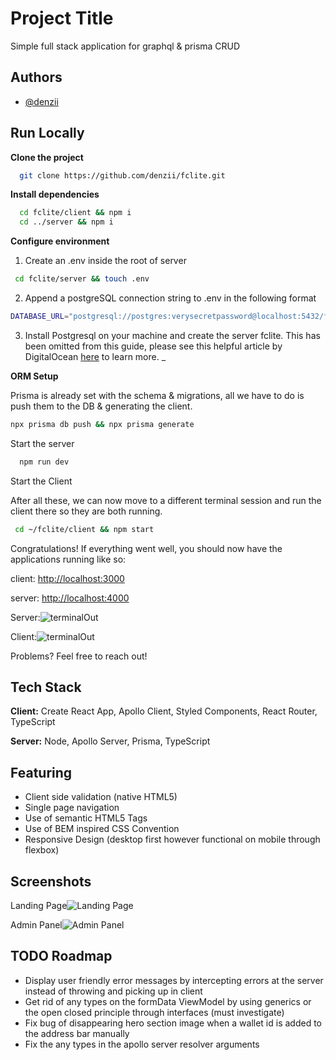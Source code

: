 
# Project Title

Simple full stack application for graphql & prisma CRUD

## Authors

- [@denzii](https://www.github.com/denzii)

## Run Locally

**Clone the project**

```bash
  git clone https://github.com/denzii/fclite.git
```

**Install dependencies**

```bash
  cd fclite/client && npm i
  cd ../server && npm i

```

**Configure environment**

   1) Create an .env inside the root of server

```bash
 cd fclite/server && touch .env
```

   2) Append a postgreSQL connection string to .env in the following format

```bash
DATABASE_URL="postgresql://postgres:verysecretpassword@localhost:5432/fclite?schema=public"
```

   3) Install Postgresql on your machine and create the server fclite. This has been omitted from this guide, please see this helpful article by DigitalOcean [here](https://www.digitalocean.com/community/tutorials/how-to-install-postgresql-on-ubuntu-20-04-quickstart) to learn more.
_

**ORM Setup**

 Prisma is already set with the schema & migrations, all we have to do is push them to the DB & generating the client.

```bash
npx prisma db push && npx prisma generate
```

Start the server

```bash
  npm run dev
```


Start the Client

After all these, we can now move to a different terminal session and run the client there so they are both running.

```bash
 cd ~/fclite/client && npm start
 ```

 Congratulations! If everything went well, you should now have the applications running like so:

 client: <http://localhost:3000>

 server: <http://localhost:4000>

Server:![terminalOut](https://i.imgur.com/kMM91qr.png)

Client:![terminalOut](https://i.imgur.com/ZRwFxZW.png)

 Problems? Feel free to reach out!

## Tech Stack

**Client:** Create React App, Apollo Client, Styled Components, React Router, TypeScript

**Server:** Node, Apollo Server, Prisma, TypeScript

## Featuring

- Client side validation (native HTML5)
- Single page navigation
- Use of semantic HTML5 Tags
- Use of BEM inspired CSS Convention
- Responsive Design (desktop first however functional on mobile through flexbox)

## Screenshots

Landing Page![Landing Page](https://i.imgur.com/Bx5pHWM.png)

Admin Panel![Admin Panel](https://i.imgur.com/m4mf8dR.png)

## TODO Roadmap

- Display user friendly error messages by intercepting errors at the server instead of throwing and picking up in client
- Get rid of any types on the formData ViewModel by using generics or the open closed principle through interfaces (must investigate)
- Fix bug of disappearing hero section image when a wallet id is added to the address bar manually
- Fix the any types in the apollo server resolver arguments
